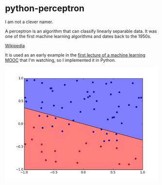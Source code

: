 # python-perceptron
I am not a clever namer.

A perceptron is an algorithm that can classify linearly separable data.  It was one of the first machine learning algorithms and dates back to the 1950s.

[Wikipedia](https://en.wikipedia.org/wiki/Perceptron)

It is used as an early example in the [first lecture of a machine learning MOOC](https://youtu.be/mbyG85GZ0PI?t=1398) that I'm watching, so I implemented it in Python.

![](animations/PERCEPTRON-1440717390.gif)
